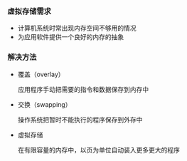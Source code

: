 ### 虚拟存储需求

- 计算机系统时常出现内存空间不够用的情况
- 为应用软件提供一个良好的内存的抽象



### 解决方法

- 覆盖（overlay）

  应用程序手动把需要的指令和数据保存到内存中

- 交换（swapping）

  操作系统把暂时不能执行的程序保存到外存中

- 虚拟存储

  在有限容量的内存中，以页为单位自动装入更多更大的程序

